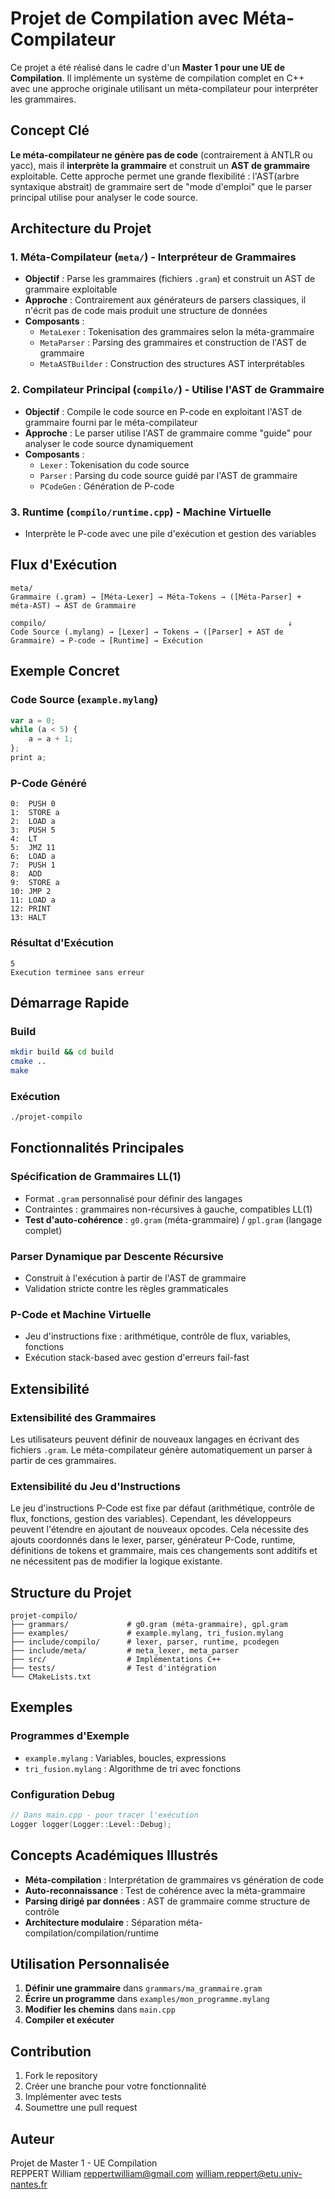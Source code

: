 # Projet de Compilation avec Méta-Compilateur

Ce projet a été réalisé dans le cadre d'un **Master 1 pour une UE de Compilation**. Il implémente un système de compilation complet en C++ avec une approche originale utilisant un méta-compilateur pour interpréter les grammaires.

##  Concept Clé

**Le méta-compilateur ne génère pas de code** (contrairement à ANTLR ou yacc), mais il **interprète la grammaire** et construit un **AST de grammaire** exploitable. Cette approche permet une grande flexibilité  : l'AST(arbre syntaxique abstrait) de grammaire sert de "mode d'emploi" que le parser principal utilise pour analyser le code source.

##  Architecture du Projet

### 1. **Méta-Compilateur** (`meta/`) - Interpréteur de Grammaires
- **Objectif** : Parse les grammaires (fichiers `.gram`) et construit un AST de grammaire exploitable
- **Approche** : Contrairement aux générateurs de parsers classiques, il n'écrit pas de code mais produit une structure de données
- **Composants** :
  - `MetaLexer` : Tokenisation des grammaires selon la méta-grammaire
  - `MetaParser` : Parsing des grammaires et construction de l'AST de grammaire
  - `MetaASTBuilder` : Construction des structures AST interprétables

### 2. **Compilateur Principal** (`compilo/`) - Utilise l'AST de Grammaire  
- **Objectif** : Compile le code source en P-code en exploitant l'AST de grammaire fourni par le méta-compilateur
- **Approche** : Le parser utilise l'AST de grammaire comme "guide" pour analyser le code source dynamiquement
- **Composants** :
  - `Lexer` : Tokenisation du code source
  - `Parser` : Parsing du code source guidé par l'AST de grammaire
  - `PCodeGen` : Génération de P-code

### 3. **Runtime** (`compilo/runtime.cpp`) - Machine Virtuelle
- Interprète le P-code avec une pile d'exécution et gestion des variables

##  Flux d'Exécution

```
meta/
Grammaire (.gram) → [Méta-Lexer] → Méta-Tokens → ([Méta-Parser] + méta-AST) → AST de Grammaire

compilo/                                                      ↓
Code Source (.mylang) → [Lexer] → Tokens → ([Parser] + AST de Grammaire) → P-code → [Runtime] → Exécution
```

##  Exemple Concret

### Code Source (`example.mylang`)
```javascript
var a = 0;
while (a < 5) {
    a = a + 1;
};
print a;
```

### P-Code Généré
```
0:  PUSH 0
1:  STORE a
2:  LOAD a
3:  PUSH 5
4:  LT
5:  JMZ 11
6:  LOAD a
7:  PUSH 1
8:  ADD
9:  STORE a
10: JMP 2
11: LOAD a
12: PRINT
13: HALT
```

### Résultat d'Exécution
```
5
Execution terminee sans erreur
```

##  Démarrage Rapide

### Build
```bash
mkdir build && cd build
cmake ..
make
```

### Exécution
```bash
./projet-compilo
```

##  Fonctionnalités Principales

### **Spécification de Grammaires LL(1)**
- Format `.gram` personnalisé pour définir des langages
- Contraintes : grammaires non-récursives à gauche, compatibles LL(1)
- **Test d'auto-cohérence** : `g0.gram` (méta-grammaire) / `gpl.gram` (langage complet)

### **Parser Dynamique par Descente Récursive**
- Construit à l'exécution à partir de l'AST de grammaire
- Validation stricte contre les règles grammaticales

### **P-Code et Machine Virtuelle**
- Jeu d'instructions fixe : arithmétique, contrôle de flux, variables, fonctions
- Exécution stack-based avec gestion d'erreurs fail-fast

##  Extensibilité
### **Extensibilité des Grammaires**
Les utilisateurs peuvent définir de nouveaux langages en écrivant des fichiers `.gram`. Le méta-compilateur génère automatiquement un parser à partir de ces grammaires.

### **Extensibilité du Jeu d'Instructions**
Le jeu d'instructions P-Code est fixe par défaut (arithmétique, contrôle de flux, fonctions, gestion des variables). Cependant, les développeurs peuvent l'étendre en ajoutant de nouveaux opcodes. Cela nécessite des ajouts coordonnés dans le lexer, parser, générateur P-Code, runtime, définitions de tokens et grammaire, mais ces changements sont additifs et ne nécessitent pas de modifier la logique existante.

##  Structure du Projet

```
projet-compilo/
├── grammars/             # g0.gram (méta-grammaire), gpl.gram
├── examples/             # example.mylang, tri_fusion.mylang  
├── include/compilo/      # lexer, parser, runtime, pcodegen
├── include/meta/         # meta_lexer, meta_parser
├── src/                  # Implémentations C++
├── tests/                # Test d'intégration
└── CMakeLists.txt
```

##  Exemples

### Programmes d'Exemple
- `example.mylang` : Variables, boucles, expressions
- `tri_fusion.mylang` : Algorithme de tri avec fonctions

### Configuration Debug
```cpp
// Dans main.cpp - pour tracer l'exécution
Logger logger(Logger::Level::Debug);
```

##  Concepts Académiques Illustrés

- **Méta-compilation** : Interprétation de grammaires vs génération de code
- **Auto-reconnaissance** : Test de cohérence avec la méta-grammaire  
- **Parsing dirigé par données** : AST de grammaire comme structure de contrôle
- **Architecture modulaire** : Séparation méta-compilation/compilation/runtime

##  Utilisation Personnalisée

1. **Définir une grammaire** dans `grammars/ma_grammaire.gram`
2. **Écrire un programme** dans `examples/mon_programme.mylang`  
3. **Modifier les chemins** dans `main.cpp`
4. **Compiler et exécuter**

##  Contribution

1. Fork le repository
2. Créer une branche pour votre fonctionnalité
3. Implémenter avec tests
4. Soumettre une pull request

##  Auteur

Projet de Master 1 - UE Compilation  
REPPERT William 
reppertwilliam@gmail.com 
william.reppert@etu.univ-nantes.fr 
